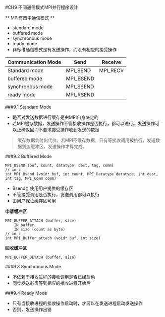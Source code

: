 #CH9 不同通信模式MPI并行程序设计

** MPI有四中通信模式 **

* standard mode
* buffered mode
* synchronous mode
* ready mode
* 非标准通信模式是有发送操作，而没有相应的接受操作

Communication Mode | Send          | Receive
------------------ | ------------- | ------------
Standard mode      | MPI_SEND      | MPI_RECV
buffered mode      | MPI_BSEND     | 
synchronous mode   | MPI_SSEND     | 
ready mode         | MPI_RSEND     | 

###9.1 Standard Mode

* 是否对发送数据进行缓存是由MPI自身决定的
* 若MPI缓存数据，发送操作不管接收操作是否执行，都可以进行。发送操作可以正确返回而不要求接受操作收到发送的数据

> 缓存数据会付出代价。若MPI不缓存数据，只有等接收调用被执行，发送数据到达缓冲区，发送操作才算完成。

###9.2 Buffered Mode

	MPI_BSEND (buf, count, datatype, dest, tag, comm)
	// in c :
	int MPI_Bsend (void* buf, int count, MPI_Datatype datatype, int dest, int tag, MPI_Comm comm)
	
* Bsend() 使用用户提供的缓存区
* 不管接受调用是否执行，发送调用都可以执行
* 由用户保证缓存区可用

**申请缓冲区**

	MPI_BUFFER_ATTACH (buffer, size)
		IN buffer 
		IN size (count as byte)
	// in c :
	int MPI_Buffer_attach (void* buf, int size)
	
**回收缓冲区**

	MPI_BUFFER_DETACH (buffer, size)
	
###9.3 Synchronous Mode

* 不依赖于接收进程的接收调用是否已经启动
* 同步发送必须等到相应的接收进程开始后

###9.4 Ready Mode

* 只有当接收进程的接收操作启动时，才可以在发送进程启动发送操作
* 否则，发送操作出错






